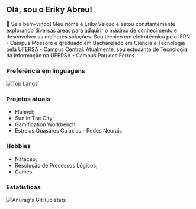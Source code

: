 ## Olá, sou o Eriky Abreu!

👋 Seja bem-vindo! Meu nome é Eriky Veloso e estou constantemente explorando diversas áreas para adquirir o máximo de conhecimento e desenvolver as melhores soluções. Sou técnico em eletrotécnica pelo IFRN - Campus Mossoró e graduado em Bacharelado em Ciência e Tecnologia pela UFERSA - Campus Central. Atualmente, sou estudante de Tecnologia da Informação na UFERSA - Campus Pau dos Ferros.

### Preferência em linguagens
![Top Langs](https://github-readme-stats.vercel.app/api/top-langs/?username=ErikyAbreu&layout=compact&theme=holi&locale=pt-br)

### Projetos atuais
 - Flannel;
 - Sun in The City;
 - Gamification Workbench;
 - Estrelas Quasares Galaxias - Redes Neurais.

### Hobbies
- Natação;
- Resolução de Processos Lógicos;
- Games.

### Estatísticas
![Anurag's GitHub stats](https://github-readme-stats.vercel.app/api?username=ErikyAbreu&show_icons=true&theme=holi&locale=pt-br)

<!--
**ErikyAbreu/ErikyAbreu** is a ✨ _special_ ✨ repository because its `README.md` (this file) appears on your GitHub profile.

Here are some ideas to get you started:

- 🔭 I’m currently working on ...
- 🌱 I’m currently learning ...
- 👯 I’m looking to collaborate on ...
- 🤔 I’m looking for help with ...
- 💬 Ask me about ...
- 📫 How to reach me: ...
- 😄 Pronouns: ...
- ⚡ Fun fact: ...
-->
